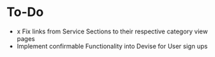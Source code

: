 # To-Do

* x Fix links from Service Sections to their respective category view pages
* Implement confirmable Functionality into Devise for User sign ups
